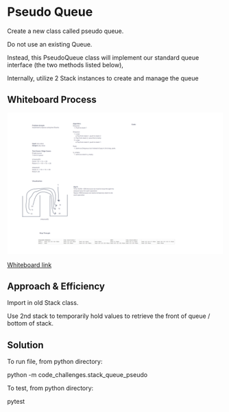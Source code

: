 # Pseudo Queue
Create a new class called pseudo queue.

Do not use an existing Queue.

Instead, this PseudoQueue class will implement our standard queue interface (the two methods listed below),

Internally, utilize 2 Stack instances to create and manage the queue

## Whiteboard Process
![Whiteboard image](whiteboard11.png)

[Whiteboard link](https://mikeshen926191.invisionapp.com/freehand/Code-Challenge-11-9QNVZuJsB?dsid_h=7d136b02c954f76cdba44d36e5de621bf4a26d8bec8877beb553a718b8bb5ed3&uid_h=cb08dec7ece6a9f52098e8b9edfd4330e40a53876f81c120382ecff9ccb5784d)

## Approach & Efficiency

Import in old Stack class.

Use 2nd stack to temporarily hold values to retrieve the front of queue / bottom of stack.

## Solution

To run file, from python directory:

python -m code_challenges.stack_queue_pseudo

To test, from python directory:

pytest


